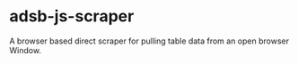 # adsb-js-scraper
A browser based direct scraper for pulling table data from an open browser Window.
